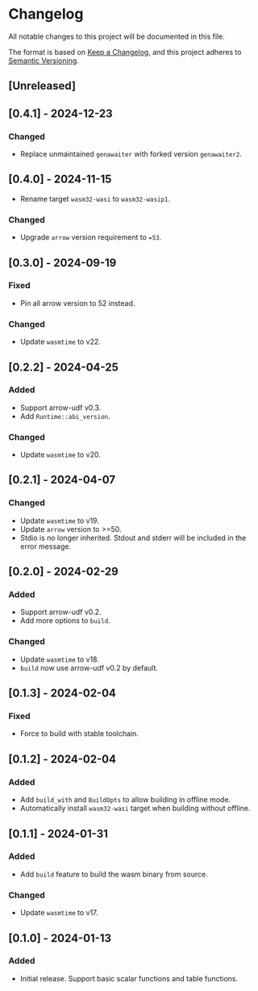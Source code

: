 # Changelog

All notable changes to this project will be documented in this file.

The format is based on [Keep a Changelog](https://keepachangelog.com/en/1.0.0/),
and this project adheres to [Semantic Versioning](https://semver.org/spec/v2.0.0.html).

## [Unreleased]

## [0.4.1] - 2024-12-23

### Changed

- Replace unmaintained `genawaiter` with forked version `genawaiter2`.

## [0.4.0] - 2024-11-15

- Rename target `wasm32-wasi` to `wasm32-wasip1`.

### Changed

- Upgrade `arrow` version requirement to `=53`.

## [0.3.0] - 2024-09-19

### Fixed

- Pin all arrow version to 52 instead.

### Changed

- Update `wasmtime` to v22.

## [0.2.2] - 2024-04-25

### Added

- Support arrow-udf v0.3.
- Add `Runtime::abi_version`.

### Changed

- Update `wasmtime` to v20.

## [0.2.1] - 2024-04-07

### Changed

- Update `wasmtime` to v19.
- Update `arrow` version to >=50.
- Stdio is no longer inherited. Stdout and stderr will be included in the error message.

## [0.2.0] - 2024-02-29

### Added

- Support arrow-udf v0.2.
- Add more options to `build`.

### Changed

- Update `wasmtime` to v18.
- `build` now use arrow-udf v0.2 by default.

## [0.1.3] - 2024-02-04

### Fixed

- Force to build with stable toolchain.

## [0.1.2] - 2024-02-04

### Added

- Add `build_with` and `BuildOpts` to allow building in offline mode.
- Automatically install `wasm32-wasi` target when building without offline.

## [0.1.1] - 2024-01-31

### Added

- Add `build` feature to build the wasm binary from source.

### Changed

- Update `wasmtime` to v17.

## [0.1.0] - 2024-01-13

### Added

- Initial release. Support basic scalar functions and table functions.
